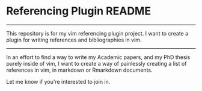 Referencing Plugin README
=========================

--- 

This repository is for my vim referencing plugin project. I want to create a plugin for writing references and bibliographies in vim.

---

In an effort to find a way to write my Academic papers, and my PhD thesis purely inside of vim, I want to create a way of painlessly creating a list of references in vim, in markdown or Rmarkdown documents.

Let me know if you're interested to join in.


